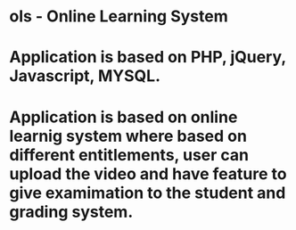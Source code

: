 # ols - Online Learning System
# Application is based on PHP, jQuery, Javascript, MYSQL.
# Application is based on online learnig system where based on different entitlements, user can upload the video and have feature to give examimation to the student and grading system.
